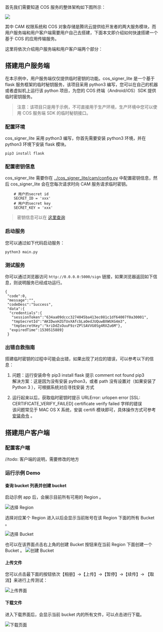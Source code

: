 首先我们需要知道 COS 服务的整体架构如下图所示：

![](http://mc.qcloudimg.com/static/img/b1e187a9ec129ffc766c07a733ef4dd6/image.jpg)

其中 CAM 权限系统和 COS 对象存储是腾讯云提供给开发者的两大服务模块，而用户服务端和用户客户端需要用户自己去搭建，下面本文即介绍如何快速搭建一个基于 COS 的应用传输服务。

这里将依次介绍用户服务端和用户客户端两个部分：

## 搭建用户服务端

在本示例中，用户服务端仅仅提供临时密钥的功能。cos\_signer\_lite 是一个基于 flask 服务框架的临时秘钥服务，该项目采用 python3 编写，您可以在自己的机器或者虚拟机上运行该 python 项目，为您的 COS 终端（Android/iOS）SDK 提供临时密钥服务。
> 注意：该项目只是用于示例，不可直接用于生产环境，生产环境中您可以使用 COS 服务端 SDK 的临时秘钥接口。


### 配置环境

cos\_signer\_lite 采用 python3 编写，你首先需要安装 python3 环境，并在 python3 环境下安装 flask 模块。

```
pip3 install flask
```

### 配置密钥信息

cos\_signer\_lite 需要你在 [../cos_signer_lite/cam/config.py](https://github.com/tencentyun/qcloud-sdk-android-samples/blob/master/QCloudCosSimpleSample/cos_signer_lite/cam/config.py) 中配置密钥信息，然后 cos\_signer\_lite 会在您每次请求时向 CAM 服务请求临时密钥。

```
    # 用户的secret id
    SECRET_ID = 'xxx'
    # 用户的secret key
    SECRET_KEY = 'xxx'
```

> 密钥信息可以在 [这里查询](https://console.cloud.tencent.com/cam/capi)


### 启动服务

您可以通过如下代码启动服务：

```
python3 main.py
```

### 测试服务

你可以通过浏览器访问 `http://0.0.0.0:5000/sign` 链接，如果浏览器返回如下信息，则说明服务已经成功运行。

```
{
 "code":0,
 "message":"",
 "codeDesc":"Success",
 "data":{
  "credentials":{
   "sessionToken":"634aa09dccc3274045ba413ec081c1df64007f0a30001",
   "tmpSecretId":"AKIDwxHZGTUvXAfcbLaOedJUQuwBXWUXG4m3",
   "tmpSecretKey":"kriDdZsOuuF9zrZPlSAVVG0Sg4RXZu6M"},
  "expiredTime":1530515889}
 }
```

### 出错自救指南
搭建临时密钥的过程中可能会出错，如果出现了对应的错误，可以参考以下的信息：
1. 问题：运行安装命令 pip3 install flask 提示 comment not found pip3    
解决方案：这是因为没有安装 python3，或者 path 没有设置对（如果安装了 Python 3 ），可根据系统对应寻找安装
方式

2. 运行起来以后，获取临时密钥时提示 URLError: urlopen error [SSL: CERTIFICATE_VERIFY_FAILED] certificate verify failed 字样的错误    
该问题常见于 MAC OS X 系统，安装 certifi 模块即可，具体操作方式可参考 [安装命令](https://stackoverflow.com/questions/27835619/urllib-and-ssl-certificate-verify-failed-error/42334357#42334357) 。





## 搭建用户客户端

### 配置客户端

//todo:
客户端的说明，需要修改的地方

### 运行示例 Demo
#### 查询 bucket 列表并创建 bucket

启动示例 app 后，会展示目前所有可用的 Region 。


![选择 Region](https://ios-release-1253960454.cos.ap-shanghai.myqcloud.com/imagebed/iOS_OOTB_DEMO_select_region.png)


选择对应某个 Region 进入以后会显示当前账号在该 Region 下面的所有 Bucket 。

![选择 Bucket](https://ios-release-1253960454.cos.ap-shanghai.myqcloud.com/imagebed/iOS_OOTB_Demo_select_bucket.png)

也可以在该界面点击右上角的创建 Bucket 按钮来在当前 Region 下面创建一个 Bucket 。
![创建 Bucket](https://ios-release-1253960454.cos.ap-shanghai.myqcloud.com/imagebed/iOS_OOTB_Demo_create_bucket.png)
#### 上传文件

您可以点击最下面的按钮依次【相册】->【上传】->【暂停】->【续传】-> 【取消】来进行上传测试：

![上传界面](https://ios-release-1253960454.cos.ap-shanghai.myqcloud.com/imagebed/iOS_OOTB_DEMO_upload.png)



#### 下载文件

进入下载界面后，会显示当前 bucket 内的所有文件，可以点击进行下载。

![下载页面](https://ios-release-1253960454.cos.ap-shanghai.myqcloud.com/imagebed/iOS_OOTB_DEMO_download.png)
